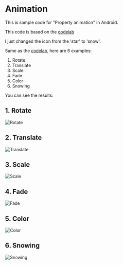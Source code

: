 # Animation
This is sample code for "Property animation" in Android.

This code is based on the [codelab](https://codelabs.developers.google.com/codelabs/advanced-android-kotlin-training-property-animation)

I just changed the icon from the 'star' to 'snow'.

Same as the [codelab](https://codelabs.developers.google.com/codelabs/advanced-android-kotlin-training-property-animation), here are 6 examples:

1. Rotate
1. Translate
1. Scale
1. Fade
1. Color
1. Snowing

You can see the results:

## 1. Rotate 
![Rotate](./Animation/screenshots/rotate.gif)

## 2. Translate
![Translate](./Animation/screenshots/translate.gif)

## 3. Scale
![Scale](./Animation/screenshots/scale.gif)

## 4. Fade
![Fade](./Animation/screenshots/fade.gif)

## 5. Color
![Color](./Animation/screenshots/color.gif)

## 6. Snowing
![Snowing](./Animation/screenshots/snowing.gif)


